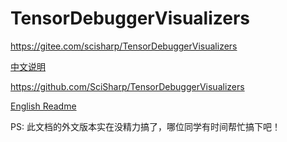 # TensorDebuggerVisualizers

<https://gitee.com/scisharp/TensorDebuggerVisualizers>

[中文说明](README.cn.md)

<https://github.com/SciSharp/TensorDebuggerVisualizers>

[English Readme](README.en.md)

PS: 此文档的外文版本实在没精力搞了，哪位同学有时间帮忙搞下吧！

